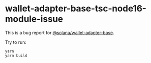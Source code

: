 # wallet-adapter-base-tsc-node16-module-issue

This is a bug report for [@solana/wallet-adapter-base](https://github.com/anza-xyz/wallet-adapter/issues/1090).

Try to run:

```shell
yarn
yarn build
```
